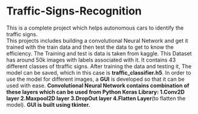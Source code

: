 # Traffic-Signs-Recognition
This is a complete project which helps autonomous cars to identify the traffic signs.<br />
This projects includes building a convolutional Neural Network and get it trained with the train data and then test the data to get to know the efficiency.
The Training and test is data is taken from kaggle. 
This Dataset has around 50k images with labels associated with it. It contains 43 different classes of ttraffic signs.
After training the data and testing it, The model can be saved, which in this case is **traffic_classifier.h5**.
In order to use the model for different images, a **GUI** is developed so that it can be used with ease.
**Convolutional Neural Network contains combination of these layers which can be used from Python Keras Library:
1.Conv2D layer
2.Maxpool2D layer
3.DropOut layer
4.Flatten Layer**(to flatten the model).
**GUI is built using tkinter.**
